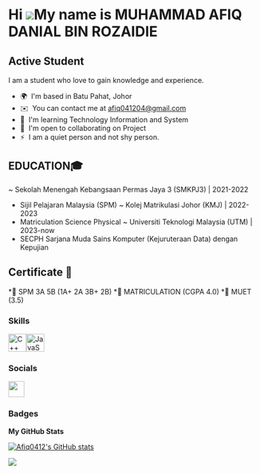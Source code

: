 Hi ![](https://user-images.githubusercontent.com/18350557/176309783-0785949b-9127-417c-8b55-ab5a4333674e.gif)My name is MUHAMMAD AFIQ DANIAL BIN ROZAIDIE
=========================================================================================================================================================

Active Student
--------------

I am a student who love to gain knowledge and experience.

* 🌍  I'm based in Batu Pahat, Johor
* ✉️  You can contact me at [afiq041204@gmail.com](mailto:afiq041204@gmail.com)
* 🧠  I'm learning Technology Information and System
* 🤝  I'm open to collaborating on Project
* ⚡  I am a quiet person and not shy person.

EDUCATION🎓
-------------
~ Sekolah Menengah Kebangsaan Permas Jaya 3 (SMKPJ3) | 2021-2022
 - Sijil Pelajaran Malaysia (SPM)
~ Kolej Matrikulasi Johor (KMJ) | 2022-2023
 - Matriculation Science Physical 
~ Universiti Teknologi Malaysia (UTM) | 2023-now
 - SECPH Sarjana Muda Sains Komputer (Kejuruteraan Data) dengan Kepujian

Certificate 📄
-------------
*📜 SPM 3A 5B (1A+ 2A 3B+ 2B)
*📜 MATRICULATION (CGPA 4.0)
*📜 MUET (3.5)


### Skills


<p align="left">
<a href="https://docs.microsoft.com/en-us/cpp/?view=msvc-170" target="_blank" rel="noreferrer"><img src="https://raw.githubusercontent.com/danielcranney/readme-generator/main/public/icons/skills/cplusplus-colored.svg" width="36" height="36" alt="C++" /></a><a href="https://developer.mozilla.org/en-US/docs/Web/JavaScript" target="_blank" rel="noreferrer"><img src="https://raw.githubusercontent.com/danielcranney/readme-generator/main/public/icons/skills/javascript-colored.svg" width="36" height="36" alt="JavaScript" /></a>
</p>


### Socials

<p align="left"> <a href="https://www.github.com/Afiq0412" target="_blank" rel="noreferrer"> <picture> <source media="(prefers-color-scheme: dark)" srcset="https://raw.githubusercontent.com/danielcranney/readme-generator/main/public/icons/socials/github-dark.svg" /> <source media="(prefers-color-scheme: light)" srcset="https://raw.githubusercontent.com/danielcranney/readme-generator/main/public/icons/socials/github.svg" /> <img src="https://raw.githubusercontent.com/danielcranney/readme-generator/main/public/icons/socials/github.svg" width="32" height="32" /> </picture> </a></p>

### Badges

<b>My GitHub Stats</b>

<a href="http://www.github.com/Afiq0412"><img src="https://github-readme-stats.vercel.app/api?username=Afiq0412&show_icons=true&hide=&count_private=true&title_color=0891b2&text_color=ffffff&icon_color=0891b2&bg_color=1c1917&hide_border=true&show_icons=true" alt="Afiq0412's GitHub stats" /></a>

<a href="http://www.github.com/Afiq0412"><img src="https://github-readme-streak-stats.herokuapp.com/?user=Afiq0412&stroke=ffffff&background=1c1917&ring=0891b2&fire=0891b2&currStreakNum=ffffff&currStreakLabel=0891b2&sideNums=ffffff&sideLabels=ffffff&dates=ffffff&hide_border=true" /></a>
